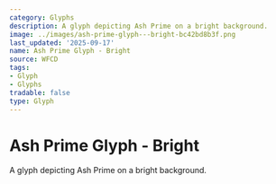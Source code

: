 ```yaml
---
category: Glyphs
description: A glyph depicting Ash Prime on a bright background.
image: ../images/ash-prime-glyph---bright-bc42bd8b3f.png
last_updated: '2025-09-17'
name: Ash Prime Glyph - Bright
source: WFCD
tags:
- Glyph
- Glyphs
tradable: false
type: Glyph
---
```


# Ash Prime Glyph - Bright

A glyph depicting Ash Prime on a bright background.

